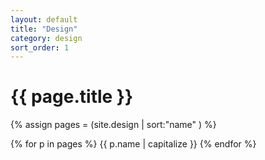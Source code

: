 ```yaml
---
layout: default
title: "Design"
category: design
sort_order: 1
---
```


<div class="page-header">
    <h1>{{ page.title }}</h1>
</div>

{% assign pages = (site.design | sort:"name" ) %}

{% for p in pages %}
  {{ p.name | capitalize }}
{% endfor %}
